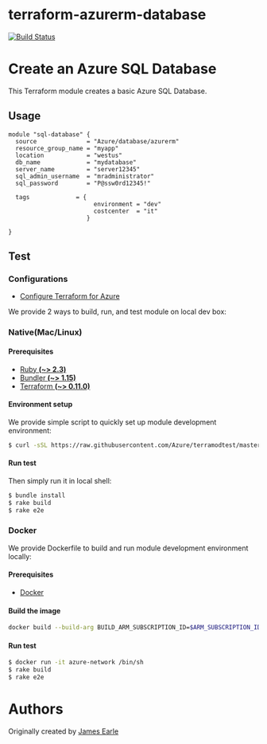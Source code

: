 # terraform-azurerm-database #
[![Build Status](https://travis-ci.org/Azure/terraform-azurerm-database.svg?branch=master)](https://travis-ci.org/Azure/terraform-azurerm-database)

Create an Azure SQL Database
==============================================================================

This Terraform module creates a basic Azure SQL Database.

Usage
-----

```hcl
module "sql-database" {
  source              = "Azure/database/azurerm"
  resource_group_name = "myapp"
  location            = "westus"
  db_name             = "mydatabase"
  server_name         = "server12345"
  sql_admin_username  = "mradministrator"
  sql_password        = "P@ssw0rd12345!"

  tags             = {
                        environment = "dev"
                        costcenter  = "it"
                      }
  
}
```

Test
-----

### Configurations
- [Configure Terraform for Azure](https://docs.microsoft.com/en-us/azure/virtual-machines/linux/terraform-install-configure)

We provide 2 ways to build, run, and test module on local dev box:

### Native(Mac/Linux)

#### Prerequisites
- [Ruby **(~> 2.3)**](https://www.ruby-lang.org/en/downloads/)
- [Bundler **(~> 1.15)**](https://bundler.io/)
- [Terraform **(~> 0.11.0)**](https://www.terraform.io/downloads.html)

#### Environment setup
We provide simple script to quickly set up module development environment:
```sh
$ curl -sSL https://raw.githubusercontent.com/Azure/terramodtest/master/tool/env_setup.sh | sudo bash
```

#### Run test
Then simply run it in local shell:
```sh
$ bundle install
$ rake build
$ rake e2e
```

### Docker
We provide Dockerfile to build and run module development environment locally:

#### Prerequisites
- [Docker](https://www.docker.com/community-edition#/download)

#### Build the image
```sh
docker build --build-arg BUILD_ARM_SUBSCRIPTION_ID=$ARM_SUBSCRIPTION_ID --build-arg BUILD_ARM_CLIENT_ID=$ARM_CLIENT_ID --build-arg BUILD_ARM_CLIENT_SECRET=$ARM_CLIENT_SECRET --build-arg BUILD_ARM_TENANT_ID=$ARM_TENANT_ID -t azure-network .
```

#### Run test
```sh
$ docker run -it azure-network /bin/sh
$ rake build
$ rake e2e
```

Authors
=======
Originally created by [James Earle](http://github.com/JamesEarle)
